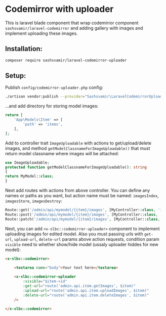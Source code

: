 # Codemirror with uploader

This is laravel blade component that wrap codemirror component `sashsvamir/laravel-codemirror`
and adding gallery with images and implement uploading these images.



## Installation:
```sh
composer require sashsvamir/laravel-codemirror-uploader
```



## Setup:


Publish `config/codemirror-uploader.php` config:
```sh
./artisan vendor:publish --provider="Sashsvamir\LaravelCodemirrorUploader\ServiceProvider"
```
...and add directory for storing model images:
```php
return [
    'App\Models\Item' => [
        'path' => 'items',
    ],
];
```



Add to controller trait `ImageUploadable` with actions to get/upload/delete images,
and method `getModelClassnameForImageUploadable()` that must return model classname where images will be attached:
```php
use ImageUploadable;
protected function getModelClassnameForImageUploadable(): string
{
return MyModel::class;
}
```


Next add routes with actions from above controller.
You can define any names or paths as you want, but action name must be named: `imagesIndex`, `imagesStore`, `imagesDestroy`:
```php
Route::get('/admin/api/mymodel/{item}/images', [MyController::class, 'imagesIndex'])->name('admin.api.mymodel.getImages');
Route::post('/admin/api/mymodel/{item}/images', [MyController::class, 'imagesStore'])->name('admin.api.mymodel.uploadImages');
Route::patch('/admin/api/mymodel/{item}/images', [MyController::class, 'imagesDestroy'])->name('admin.api.mymodel.deleteImages');
```


Next, you can add `<x-slbc::codemirror-uploader>` component to implement uploading images for edited model.
Also you must passing urls with `get-url`, `upload-url`, `delete-url` params above action requests,
condition param `visible` need to whether show/hide model (ussaly uploader hiddes for new model):
```html
<x-slbc::codemirror>

    <textarea name="body">Your text here</textarea>
    
    <x-slbc::codemirror-uploader
        :visible="$item->id"
        :get-url="route('admin.api.item.getImages', $item)"
        :upload-url="route('admin.api.item.uploadImages', $item)"
        :delete-url="route('admin.api.item.deleteImages', $item)"
    />
    
</x-slbc::codemirror>
```



